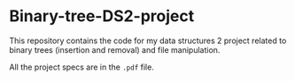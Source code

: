 # Binary-tree-DS2-project
This repository contains the code for my data structures 2 project related to binary trees (insertion and removal) and file manipulation.

All the project specs are in the `.pdf` file.

